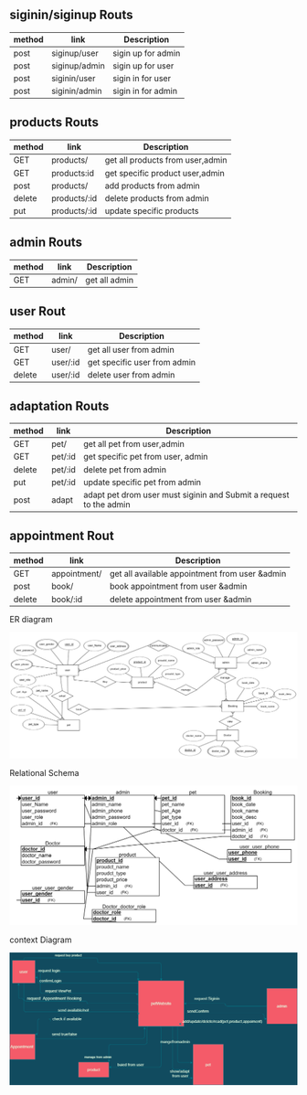 ## siginin/siginup Routs
| method      |                      link           |   Description             |
| ----------- | ------------------------------------|--------------------------|
|    post     |  siginup/user                       | sigin up for admin          |
|    post     |      siginup/admin                  |  sigin up for user  |
|   post      |     siginin/user                    |     sigin in for user |
|    post     |       siginin/admin                 |          sigin in for admin|

## products Routs


| method      |                      link           |   Description             |
| ----------- | ------------------------------------|--------------------------|
|    GET     |  products/                           |    get all products from user,admin |
|    GET     |  products:id                         |  get specific product user,admin  |
|   post      | products/                        |    add products from admin  |
|    delete     |      products/:id       |      delete products from admin|
|put            |products/:id             |update specific products

## admin Routs

| method      |                      link           |   Description             |
| ----------- | ------------------------------------|--------------------------|
|    GET     |  admin/                           |    get all admin |


## user Rout

| method      |                      link           |   Description             |
| ----------- | ------------------------------------|--------------------------|
|    GET     |  user/                           |    get all user from admin |
|    GET     |  user/:id                         |  get specific  user from admin  |
|    delete     |      user/:id       |      delete user from admin|


## adaptation Routs 


| method      |                      link           |   Description             |
| ----------- | ------------------------------------|--------------------------|
|    GET     |  pet/                           |    get all pet from user,admin |
|    GET     |  pet/:id                         |  get specific  pet from user, admin  |
|    delete     |      pet/:id       |      delete pet from admin|
| put           | pet/:id            |update specific pet from admin|
|post    |adapt | adapt pet drom user must siginin and Submit a request to the admin|


## appointment Rout

| method      |                      link           |   Description             |
| ----------- | ------------------------------------|--------------------------|
|  GET |      appointment/       | get all available appointment from user &admin |
|  post |      book/       | book appointment from user  &admin |
|  delete  |      book/:id       | delete  appointment from user  &admin |



 ER diagram

 ![diagram](image1.png)

Relational Schema

 ![RelationalSchema](image5.png)

context Diagram

![contextDigram](contextDigram.png)